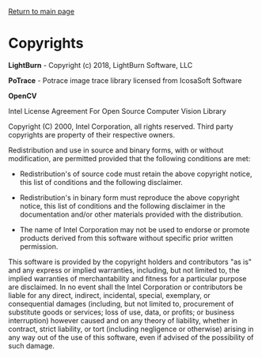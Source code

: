 [Return to main page](README.md)
# Copyrights

**LightBurn** - Copyright (c) 2018, LightBurn Software, LLC

**PoTrace** - Potrace image trace library licensed from IcosaSoft Software



**OpenCV**

Intel License Agreement
For Open Source Computer Vision Library

Copyright (C) 2000, Intel Corporation, all rights reserved. Third party copyrights are property of their respective owners.

Redistribution and use in source and binary forms, with or without modification, are permitted provided that the following conditions are met:

  * Redistribution's of source code must retain the above copyright notice, this list of conditions and the following disclaimer.

  * Redistribution's in binary form must reproduce the above copyright notice, this list of conditions and the following disclaimer in the documentation and/or other materials provided with the distribution.

  * The name of Intel Corporation may not be used to endorse or promote products derived from this software without specific prior written permission.

This software is provided by the copyright holders and contributors "as is" and any express or implied warranties, including, but not limited to, the implied warranties of merchantability and fitness for a particular purpose are disclaimed. In no event shall the Intel Corporation or contributors be liable for any direct, indirect, incidental, special, exemplary, or consequential damages (including, but not limited to, procurement of substitute goods or services; loss of use, data, or profits; or business interruption) however caused and on any theory of liability, whether in contract, strict liability, or tort (including negligence or otherwise) arising in any way out of the use of this software, even if advised of the possibility of such damage.

